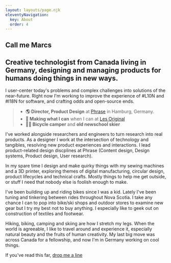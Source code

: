 ```yaml
---
layout: layouts/page.njk
eleventyNavigation:
  key: About
  order: 4
---
```


<section id="hero">
  <h1>Call me Marcs</h1>
  <h2>Creative technologist from Canada living in Germany, designing and managing products for humans doing things in new ways.</h2>
</section>

I user-center today's problems and complex challenges into solutions of the near-future. Right now I'm working to improve the experience of #L10N and #I18N for software, and crafting odds and open-source ends.

> - **🌎 Director, Product Design** at [Phrase](https://www.phrase.com/) in Hamburg, Germany.
> - **🧵 Making what I can** when I can at [Les Original](https://www.lesoriginal.com)
> - **🚵‍♂️ Bicycle camper** and **old newschool skier**

I've worked alongside researchers and engineers to turn research into real products. As a designer I work at the intersection of technology and tangibles, resolving new product experiences and interactions. I lead product-related design discplines at Phrase (Content design, Design systems, Product design, User research). 

In my spare time I design and make quirky things with my sewing machines and a 3D printer, exploring themes of digital manufacturing, circular design, product lifecycles and technical crafts. Mostly things to help me get outside, or stuff I need that nobody else is foolish enough to make.

I've been building up and riding bikes since I was a kid. Lately I've been tuning and tinkering between rides throughout Nova Scotia. I take any chance I can to pop into bike/ski shops and outdoor stores to examine new gear but I try my best not to buy anything. I especially like to geek out on construction of textiles and footwear.

Hiking, biking, camping and skiing are how I stretch my legs. When the world is agreeable, I like to travel around and experience it, especially natural beauty and the fruits of human creativity. My last big move was across Canada for a fellowship, and now I'm in Germany working on cool things.

If you've read this far, [drop me a line](mailto:sup+marcsist@marcsist.com)
